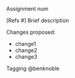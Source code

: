 Assignment num

[Refs #] Brief description

Changes proposed:
- change1
- change2
- change3

Tagging @benknoble
